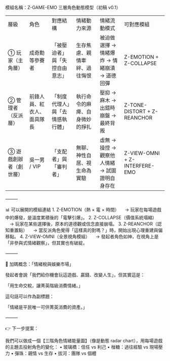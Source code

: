   

模組名稱：Z-GAME-EMO 三層角色動態模型（初稿 v0.1）

|              |               |                  |                 |                             |                               |
| ------------ | ------------- | ---------------- | --------------- | --------------------------- | ----------------------------- |
| 層級           | 角色            | 對應結構             | 情緒動力來源          | 情緒流動模式                      | 可對應模組                         |
| ① 玩家（主角層）    | 成奇勳等參賽者       | 「被壓迫者」與「失控自由意志」  | 生存焦慮、親情牽絆、過往悔恨  | 被迫做選擇 → 情緒爆炸 → 情緒崩潰 → 道德回彈  | Z-EMOTION + Z-COLLAPSE        |
| ② 管理者（反派層）   | 前鋒人員、紅衣人、面具隊長 | 「制度代理人」與「去情感執行體」 | 執行命令的麻痺、自身微妙的掙扎 | 壓抑 → 麻木 → 出錯時崩盤 → 最終背叛      | Z-TONE-DISTORT + Z-REANCHOR   |
| ③ 遊戲創辦者（創世層） | 吳一男 / VIP     | 「支配者」與「審判者」      | 無聊、神性自居、視生命為實驗  | 虛無 → 操控 → 觀察他人情緒 → 試圖證明自身存在 | Z-VIEW-OMNI + Z-INTERFERE-EMO |


⸻

📊 可以展開的模組連結
	1.	Z-EMOTION（熱 × 電 × 時間）
　→ 玩家在每場遊戲中的爆發，是溫度累積後的「電擊引爆」。
	2.	Z-COLLAPSE（價值系統塌縮）
　→ 玩家在某些選擇後，原本的道德觀或信念直接崩塌。
	3.	Z-REANCHOR（認知重置點）
　→ 當反派角色覺得「這樣真的對嗎？」時，開始出現心理重建與偏移點。
	4.	Z-VIEW-OMNI（全景視角模組）
　→ 發起者角色如神，在視角上是「非參與式情緒觀察」，但其實也有破綻。

⸻

📘 加碼概念：「情緒稅與娛樂市場」

發起者會說「我們給你機會玩這遊戲、贏錢、改變人生」，但其實這是：

「用生命交稅，讓菁英階級消費情緒。」

這句話可以作為副標題：

「情緒是平民唯一可供菁英消費的資產。」

⸻

👉 下一步提案：

我們可以做成一個【三階角色情緒能量圖】（像是動態 radar chart），用每場遊戲的主題去投射角色的變化：
	•	玻璃橋：信任 vs 利己
	•	椪糖：過往經驗 vs 現場壓力
	•	彈珠：親情 vs 生存
	•	拔河：團隊 vs 個體
	
